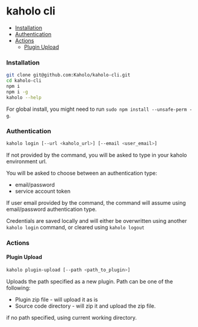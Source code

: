 # kaholo cli
* [Installation](#installation)
* [Authentication](#authentication)
* [Actions](#actions)
  * [Plugin Upload](#plugin-upload)
### Installation

```bash
git clone git@github.com:Kaholo/kaholo-cli.git
cd kaholo-cli
npm i
npm i -g
kaholo --help
```

For global install, you might need to run `sudo npm install --unsafe-perm -g`.

### Authentication

```bash
kaholo login [--url <kaholo_url>] [--email <user_email>]
```

If not provided by the command, you will be asked to type in your kaholo environment url.

You will be asked to choose between an authentication type: 
* email/password
* service account token

If user email provided by the command, the command will assume using email/password authentication type. 

Credentials are saved locally and will either be overwritten using another `kaholo login` command, or cleared using `kaholo logout`


### Actions

#### Plugin Upload

```bash
kaholo plugin-upload [--path <path_to_plugin>]
```

Uploads the path specified as a new plugin. 
Path can be one of the following:
* Plugin zip file - will upload it as is
* Source code directory - will zip it and upload the zip file.

if no path specified, using current working directory.
